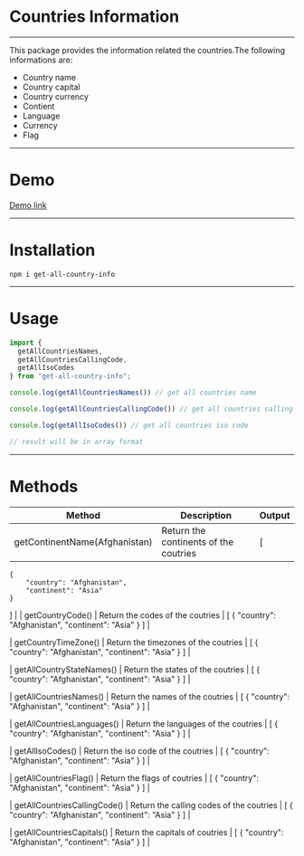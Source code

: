 # Countries Information
---
This package provides the information related the countries.The following informations are:
* Country name
* Country capital
* Country currency
* Contient
* Language
* Currency
* Flag

---
# Demo
[Demo link](https://stackblitz.com/edit/react-ha9uel)

---

# Installation
`npm i get-all-country-info`

---
# Usage
```javascript
import {
  getAllCountriesNames,
  getAllCountriesCallingCode,
  getAllIsoCodes
} from "get-all-country-info";

console.log(getAllCountriesNames()) // get all countries name

console.log(getAllCountriesCallingCode()) // get all countries calling code

console.log(getAllIsoCodes()) // get all countries iso code

// result will be in array format
```
---
# Methods
| Method | Description | Output
| --- | --- | --- |
| getContinentName(Afghanistan) | Return the continents of the coutries | [
    {
        "country": "Afghanistan",
        "continent": "Asia"
    }
] |
| getCountryCode() | Return the codes of the coutries | [
    {
        "country": "Afghanistan",
        "continent": "Asia"
    }
] |

| getCountryTimeZone() | Return the timezones of the coutries | [
    {
        "country": "Afghanistan",
        "continent": "Asia"
    }
] |

| getAllCountryStateNames() | Return the states of the coutries | [
    {
        "country": "Afghanistan",
        "continent": "Asia"
    }
] |

| getAllCountriesNames() | Return the names of the coutries | [
    {
        "country": "Afghanistan",
        "continent": "Asia"
    }
] |

| getAllCountriesLanguages() | Return the languages of the coutries | [
    {
        "country": "Afghanistan",
        "continent": "Asia"
    }
] |

| getAllIsoCodes() | Return the iso code of the coutries | [
    {
        "country": "Afghanistan",
        "continent": "Asia"
    }
] |

| getAllCountriesFlag() | Return the flags of coutries | [
    {
        "country": "Afghanistan",
        "continent": "Asia"
    }
] |

| getAllCountriesCallingCode() | Return the calling codes of the coutries | [
    {
        "country": "Afghanistan",
        "continent": "Asia"
    }
] |

| getAllCountriesCapitals() | Return the capitals of coutries | [
    {
        "country": "Afghanistan",
        "continent": "Asia"
    }
] |


